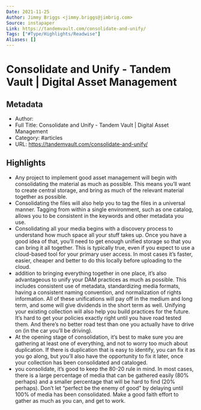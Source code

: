 ```yaml
---
Date: 2021-11-25
Author: Jimmy Briggs <jimmy.briggs@jimbrig.com>
Source: instapaper
Link: https://tandemvault.com/consolidate-and-unify/
Tags: ["#Type/Highlights/Readwise"]
Aliases: []
---
```

# Consolidate and Unify - Tandem Vault | Digital Asset Management

## Metadata
- Author: 
- Full Title: Consolidate and Unify - Tandem Vault | Digital Asset Management
- Category: #articles
- URL: https://tandemvault.com/consolidate-and-unify/

## Highlights
- Any project to implement good asset management will begin with consolidating the material as much as possible. This means you’ll want to create central storage, and bring as much of the relevant material together as possible.
- Consolidating the files will also help you to tag the files in a universal manner. Tagging from within a single environment, such as one catalog, allows you to be consistent in the keywords and other metadata you use.
- Consolidating all your media begins with a discovery process to understand how much space all your stuff takes up. Once you have a good idea of that, you’ll need to get enough unified storage so that you can bring it all together. This is typically true, even if you expect to use a cloud-based tool for your primary user access. In most cases it’s faster, easier, cheaper and better to do this locally before uploading to the cloud.
- addition to bringing everything together in one place, it’s also advantageous to unify your DAM practices as much as possible. This includes consistent use of metadata, standardizing media formats, having a consistent naming convention, and normalization of rights information. All of these unifications will pay off in the medium and long term, and some will give dividends in the short term as well.
  Unifying your existing collection will also help you build practices for the future. It’s hard to get your policies exactly right until you have road tested them. And there’s no better road test than one you actually have to drive on (in the car you’ll be driving).
- At the opening stage of consolidation, it’s best to make sure you are gathering at least one of everything, and not to worry too much about duplication. If there is duplication that is easy to identify, you can fix it as you go along, but you’ll also have the opportunity to fix it later, once your collection has been consolidated and cataloged.
- you consolidate, it’s good to keep the 80-20 rule in mind. In most cases, there is a large percentage of media that can be gathered easily (80% perhaps) and a smaller percentage that will be hard to find (20% perhaps). Don’t let “perfect be the enemy of good” by delaying until 100% of media has been consolidated. Make a good faith effort to gather as much as you can, and get to work.
